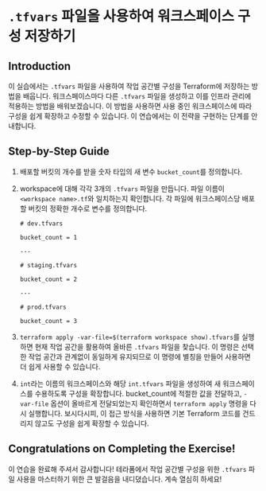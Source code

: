 # `.tfvars` 파일을 사용하여 워크스페이스 구성 저장하기

## Introduction

이 실습에서는 `.tfvars` 파일을 사용하여 작업 공간별 구성을 Terraform에 저장하는 방법을 배웁니다. 워크스페이스마다 다른 `.tfvars` 파일을 생성하고 이를 인프라 관리에 적용하는 방법을 배워보겠습니다. 이 방법을 사용하면 사용 중인 워크스페이스에 따라 구성을 쉽게 확장하고 수정할 수 있습니다. 이 연습에서는 이 전략을 구현하는 단계를 안내합니다.

## Step-by-Step Guide

1. 배포할 버킷의 개수를 받을 숫자 타입의 새 변수 `bucket_count`를 정의합니다.
2. workspace에 대해 각각 3개의 `.tfvars` 파일을 만듭니다. 파일 이름이 `<workspace name>.tf`와 일치하는지 확인합니다. 각 파일에 워크스페이스당 배포할 버킷의 정확한 개수로 변수를 정의합니다.

    ```
    # dev.tfvars

    bucket_count = 1

    ---

    # staging.tfvars

    bucket_count = 2

    ---

    # prod.tfvars

    bucket_count = 3
    ```

3. `terraform apply -var-file=$(terraform workspace show).tfvars`를 실행하면 현재 작업 공간을 활용하여 올바른 `.tfvars` 파일을 찾습니다. 이 명령은 선택한 작업 공간과 관계없이 동일하게 유지되므로 이 명령에 별칭을 만들어 사용하면 더 쉽게 사용할 수 있습니다.
4. `int`라는 이름의 워크스페이스와 해당 `int.tfvars` 파일을 생성하여 새 워크스페이스를 수용하도록 구성을 확장합니다. bucket_count에 적절한 값을 전달하고, `-var-file` 옵션이 올바르게 전달되었는지 확인하면서 `terraform apply` 명령을 다시 실행합니다. 보시다시피, 이 접근 방식을 사용하면 기본 Terraform 코드를 건드리지 않고도 구성을 쉽게 확장할 수 있습니다.

## Congratulations on Completing the Exercise!

이 연습을 완료해 주셔서 감사합니다! 테라폼에서 작업 공간별 구성을 위한 `.tfvars` 파일 사용을 마스터하기 위한 큰 발걸음을 내디뎠습니다. 계속 열심히 하세요!
